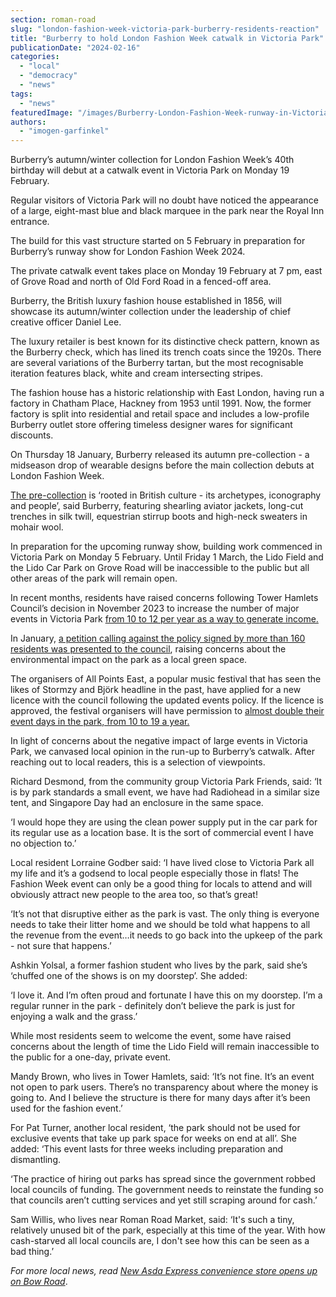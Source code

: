 ```yaml
---
section: roman-road
slug: "london-fashion-week-victoria-park-burberry-residents-reaction"
title: "Burberry to hold London Fashion Week catwalk in Victoria Park"
publicationDate: "2024-02-16"
categories: 
  - "local"
  - "democracy"
  - "news"
tags: 
  - "news"
featuredImage: "/images/Burberry-London-Fashion-Week-runway-in-Victoria-Park.jpg"
authors: 
  - "imogen-garfinkel"
---
```


Burberry’s autumn/winter collection for London Fashion Week’s 40th birthday will debut at a catwalk event in Victoria Park on Monday 19 February.

Regular visitors of Victoria Park will no doubt have noticed the appearance of a large, eight-mast blue and black marquee in the park near the Royal Inn entrance. 

The build for this vast structure started on 5 February in preparation for Burberry’s runway show for London Fashion Week 2024. 

The private catwalk event takes place on Monday 19 February at 7 pm, east of Grove Road and north of Old Ford Road in a fenced-off area. 

Burberry, the British luxury fashion house established in 1856, will showcase its autumn/winter collection under the leadership of chief creative officer Daniel Lee.

The luxury retailer is best known for its distinctive check pattern, known as the Burberry check, which has lined its trench coats since the 1920s. There are several variations of the Burberry tartan, but the most recognisable iteration features black, white and cream intersecting stripes. 

The fashion house has a historic relationship with East London, having run a factory in Chatham Place, Hackney from 1953 until 1991. Now, the former factory is split into residential and retail space and includes a low-profile Burberry outlet store offering timeless designer wares for significant discounts. 

On Thursday 18 January, Burberry released its autumn pre-collection - a midseason drop of wearable designs before the main collection debuts at London Fashion Week.

[The pre-collection](https://uk.burberry.com/c/archive/collections/autumn-2024-lookbook/) is ‘rooted in British culture - its archetypes, iconography and people’, said Burberry, featuring shearling aviator jackets, long-cut trenches in silk twill, equestrian stirrup boots and high-neck sweaters in mohair wool. 

In preparation for the upcoming runway show, building work commenced in Victoria Park on Monday 5 February. Until Friday 1 March, the Lido Field and the Lido Car Park on Grove Road will be inaccessible to the public but all other areas of the park will remain open.

In recent months, residents have raised concerns following Tower Hamlets Council’s decision in November 2023 to increase the number of major events in Victoria Park [from 10 to 12 per year as a way to generate income.](https://romanroadlondon.com/tower-hamlets-council-increase-major-events-victoria-park/) 

In January, [a petition calling against the policy signed by more than 160 residents was presented to the council](https://romanroadlondon.com/major-event-days-victoria-park-petition-council/), raising concerns about the environmental impact on the park as a local green space. 

The organisers of All Points East, a popular music festival that has seen the likes of Stormzy and Björk headline in the past, have applied for a new licence with the council following the updated events policy. If the licence is approved, the festival organisers will have permission to [almost double their event days in the park, from 10 to 19 a year.](https://romanroadlondon.com/all-points-east-festival-victoria-park-licence-events-increase/) 

In light of concerns about the negative impact of large events in Victoria Park, we canvased local opinion in the run-up to Burberry’s catwalk. After reaching out to local readers, this is a selection of viewpoints.

Richard Desmond, from the community group Victoria Park Friends, said: ‘It is by park standards a small event, we have had Radiohead in a similar size tent, and Singapore Day had an enclosure in the same space.

‘I would hope they are using the clean power supply put in the car park for its regular use as a location base. It is the sort of commercial event I have no objection to.’

Local resident Lorraine Godber said: ‘I have lived close to Victoria Park all my life and it’s a godsend to local people especially those in flats! The Fashion Week event can only be a good thing for locals to attend and will obviously attract new people to the area too, so that’s great! 

‘It’s not that disruptive either as the park is vast. The only thing is everyone needs to take their litter home and we should be told what happens to all the revenue from the event…it needs to go back into the upkeep of the park - not sure that happens.’ 

Ashkin Yolsal, a former fashion student who lives by the park, said she’s ‘chuffed one of the shows is on my doorstep’. She added:

‘I love it. And I’m often proud and fortunate I have this on my doorstep. I’m a regular runner in the park - definitely don’t believe the park is just for enjoying a walk and the grass.’

While most residents seem to welcome the event, some have raised concerns about the length of time the Lido Field will remain inaccessible to the public for a one-day, private event. 

Mandy Brown, who lives in Tower Hamlets, said: ‘It’s not fine. It’s an event not open to park users. There’s no transparency about where the money is going to. And I believe the structure is there for many days after it’s been used for the fashion event.’

For Pat Turner, another local resident, ‘the park should not be used for exclusive events that take up park space for weeks on end at all’. She added: ‘This event lasts for three weeks including preparation and dismantling.

‘The practice of hiring out parks has spread since the government robbed local councils of funding. The government needs to reinstate the funding so that councils aren’t cutting services and yet still scraping around for cash.’

Sam Willis, who lives near Roman Road Market, said: ‘It's such a tiny, relatively unused bit of the park, especially at this time of the year. With how cash-starved all local councils are, I don't see how this can be seen as a bad thing.’

_For more local news, read_ [_New Asda Express convenience store opens up on Bow Road_](https://romanroadlondon.com/asda-express-bow-road-opens/).
